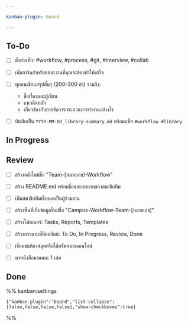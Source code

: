 ```yaml
---

kanban-plugin: board

---
```


## To-Do

- [ ] ตั้งค่าแท็ก: #workflow, #process, #git, #interview, #collab
- [ ] เพิ่มการ์ดสำหรับแต่ละงานที่คุณจะต้องทำให้เสร็จ
- [ ] ทุกคนเขียนสรุปสั้นๆ (200-300 คำ) รวมถึง:
	
	- ชื่อเรื่องและผู้เขียน
	- แนวคิดหลัก
	- เกี่ยวข้องกับการจัดการกระบวนการทำงานอย่างไร
- [ ] บันทึกเป็น `YYYY-MM-DD_library-summary.md` พร้อมแท็ก `#workflow #library`


## In Progress



## Review

- [ ] สร้างคลังใหม่ชื่อ "Team-[หมายเลข]-Workflow"
- [ ] สร้าง README.md พร้อมชื่อและบทบาทของสมาชิกทีม
- [ ] เพิ่มสมาชิกทีมทั้งหมดเป็นผู้ร่วมงาน
- [ ] สร้างพื้นที่เก็บข้อมูลใหม่ชื่อ "Campus-Workflow-Team-[หมายเลข]"
- [ ] สร้างโฟลเดอร์: Tasks, Reports, Templates
- [ ] สร้างกระดานที่มีคอลัมน์: To Do, In Progress, Review, Done
- [ ] เยี่ยมชมห้องสมุดหรือใช้ทรัพยากรออนไลน์
- [ ] หาหนังสือมาคนละ 1 เล่ม


## Done





%% kanban:settings
```
{"kanban-plugin":"board","list-collapse":[false,false,false,false],"show-checkboxes":true}
```
%%